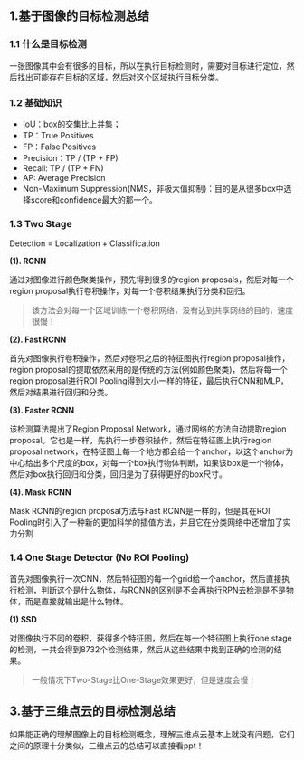 ## 1.基于图像的目标检测总结

### 1.1 什么是目标检测

一张图像其中会有很多的目标，所以在执行目标检测时，需要对目标进行定位，然后找出可能存在目标的区域，然后对这个区域执行目标分类。

### 1.2 基础知识

- IoU：box的交集比上并集；
- TP：True Positives
- FP：False Positives
- Precision：TP / (TP + FP)
- Recall:  TP / (TP + FN)
- AP: Average Precision
- Non-Maximum Suppression(NMS，非极大值抑制)：目的是从很多box中选择score和confidence最大的那一个。

### 1.3 Two Stage 

Detection = Localization + Classification

__(1). RCNN__

通过对图像进行颜色聚类操作，预先得到很多的region proposals，然后对每一个region proposal执行卷积操作，对每一个卷积结果执行分类和回归。

> 该方法会对每一个区域训练一个卷积网络，没有达到共享网络的目的，速度很慢！

__(2). Fast RCNN__

首先对图像执行卷积操作，然后对卷积之后的特征图执行region proposal操作，region proposal的提取依然采用的是传统的方法(例如颜色聚类)，然后将每一个region proposal进行ROI Pooling得到大小一样的特征，最后执行CNN和MLP，然后对结果进行回归和分类。

__(3). Faster RCNN__

该检测算法提出了Region Proposal Network，通过网络的方法自动提取region proposal。它也是一样，先执行一步卷积操作，然后在特征图上执行region proposal network，在特征图上每一个地方都会给一个anchor，以这个anchor为中心给出多个尺度的box，对每一个box执行物体判断，如果该box是一个物体，然后对box执行回归和分类，回归是为了获得更好的box尺寸。

__(4). Mask RCNN__

Mask RCNN的region proposal方法与Fast RCNN是一样的，但是其在ROI Pooling时引入了一种新的更加科学的插值方法，并且它在分类网络中还增加了实力分割

### 1.4 One Stage Detector (No ROI Pooling) 

首先对图像执行一次CNN，然后特征图的每一个grid给一个anchor，然后直接执行检测，判断这个是什么物体，与RCNN的区别是不会再执行RPN去检测是不是物体，而是直接就输出是什么物体。

__(1) SSD__

对图像执行不同的卷积，获得多个特征图，然后在每一个特征图上执行one stage的检测，一共会得到8732个检测结果，然后从这些结果中找到正确的检测的结果。

> 一般情况下Two-Stage比One-Stage效果更好，但是速度会慢！

## 3.基于三维点云的目标检测总结

如果能正确的理解图像上的目标检测概念，理解三维点云基本上就没有问题，它们之间的原理十分类似，三维点云的总结可以直接看ppt！










